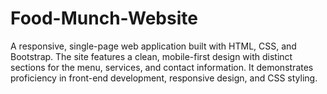 # Food-Munch-Website
A responsive, single-page web application built with HTML, CSS, and Bootstrap. The site features a clean, mobile-first design with distinct sections for the menu, services, and contact information. It demonstrates proficiency in front-end development, responsive design, and CSS styling.
